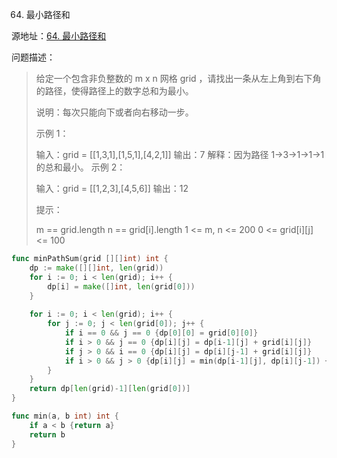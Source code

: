 64. 最小路径和

源地址：[64. 最小路径和](https://leetcode-cn.com/problems/minimum-path-sum/)

问题描述：

>给定一个包含非负整数的 m x n 网格 grid ，请找出一条从左上角到右下角的路径，使得路径上的数字总和为最小。
>
>说明：每次只能向下或者向右移动一步。
>
>示例 1：
>
>
>输入：grid = [[1,3,1],[1,5,1],[4,2,1]]
>输出：7
>解释：因为路径 1→3→1→1→1 的总和最小。
>示例 2：
>
>输入：grid = [[1,2,3],[4,5,6]]
>输出：12
>
>
>提示：
>
>m == grid.length
>n == grid[i].length
>1 <= m, n <= 200
>0 <= grid[i][j] <= 100

``` go
func minPathSum(grid [][]int) int {
    dp := make([][]int, len(grid))
    for i := 0; i < len(grid); i++ {
        dp[i] = make([]int, len(grid[0]))
    }
    
    for i := 0; i < len(grid); i++ {
        for j := 0; j < len(grid[0]); j++ {
            if i == 0 && j == 0 {dp[0][0] = grid[0][0]}
            if i > 0 && j == 0 {dp[i][j] = dp[i-1][j] + grid[i][j]}
            if j > 0 && i == 0 {dp[i][j] = dp[i][j-1] + grid[i][j]}
            if i > 0 && j > 0 {dp[i][j] = min(dp[i-1][j], dp[i][j-1]) + grid[i][j]}
        }
    }
    return dp[len(grid)-1][len(grid[0])]
}

func min(a, b int) int {
    if a < b {return a}
    return b
}
```



